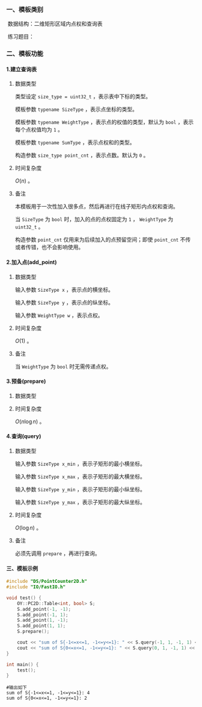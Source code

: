 ### 一、模板类别

​	数据结构：二维矩形区域内点权和查询表

​	练习题目：


### 二、模板功能

#### 1.建立查询表

1. 数据类型

   类型设定 `size_type = uint32_t` ，表示表中下标的类型。

   模板参数 `typename SizeType` ，表示点坐标的类型。
   
   模板参数 `typename WeightType` ，表示点的权值的类型，默认为 `bool` ，表示每个点权值均为 `1` 。
   
   模板参数 `typename SumType` ，表示点权和的类型。

   构造参数 `size_type point_cnt` ，表示点数。默认为 `0` 。

2. 时间复杂度

   $O(n)$ 。

3. 备注

   本模板用于一次性加入很多点，然后再进行在线子矩形内点权和查询。
   
   当 `SizeType` 为 `bool` 时，加入的点的点权固定为 `1` ， `WeightType` 为 `uint32_t` 。
   
   构造参数 `point_cnt` 仅用来为后续加入的点预留空间；即使 `point_cnt` 不传或者传错，也不会影响使用。

#### 2.加入点(add_point)

1. 数据类型

   输入参数 `SizeType x` ，表示点的横坐标。
   
   输入参数 `SizeType y` ，表示点的纵坐标。
   
   输入参数 `WeightType w` ，表示点权。

2. 时间复杂度

    $O(1)$ 。
    
3. 备注

   当 `WeightType` 为 `bool` 时无需传递点权。

#### 3.预备(prepare)

1. 数据类型

2. 时间复杂度

    $O(n\log n)$ 。

#### 4.查询(query)

1. 数据类型

   输入参数 `SizeType x_min` ，表示子矩形的最小横坐标。
   
   输入参数 `SizeType x_max` ，表示子矩形的最大横坐标。
   
   输入参数 `SizeType y_min` ，表示子矩形的最小纵坐标。
   
   输入参数 `SizeType y_max` ，表示子矩形的最大纵坐标。

2. 时间复杂度

    $O(\log n)$ 。

3. 备注

   必须先调用 `prepare` ，再进行查询。


#### 三、模板示例

```c++
#include "DS/PointCounter2D.h"
#include "IO/FastIO.h"

void test() {
    OY::PC2D::Table<int, bool> S;
    S.add_point(-1, -1);
    S.add_point(-1, 1);
    S.add_point(1, -1);
    S.add_point(1, 1);
    S.prepare();

    cout << "sum of S{-1<=x<=1, -1<=y<=1}: " << S.query(-1, 1, -1, 1) << endl;
    cout << "sum of S{0<=x<=1, -1<=y<=1}: " << S.query(0, 1, -1, 1) << endl;
}

int main() {
    test();
}
```

```
#输出如下
sum of S{-1<=x<=1, -1<=y<=1}: 4
sum of S{0<=x<=1, -1<=y<=1}: 2

```

